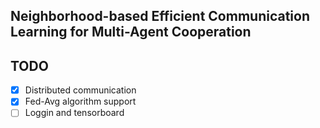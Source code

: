 ## Neighborhood-based Efficient Communication Learning for Multi-Agent Cooperation


## TODO

- [x] Distributed communication
- [x] Fed-Avg algorithm support
- [ ] Loggin and tensorboard
